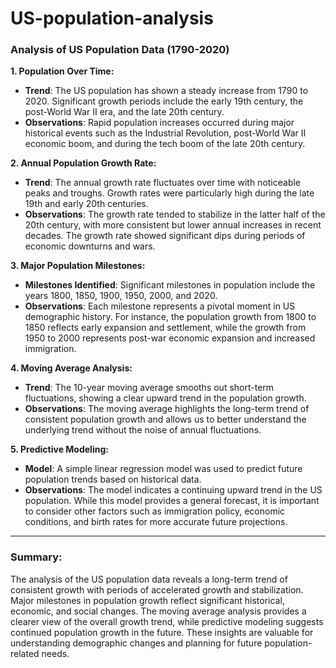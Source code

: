 # US-population-analysis

### **Analysis of US Population Data (1790-2020)**

**1. Population Over Time:**
   - **Trend**: The US population has shown a steady increase from 1790 to 2020. Significant growth periods include the early 19th century, the post-World War II era, and the late 20th century.
   - **Observations**: Rapid population increases occurred during major historical events such as the Industrial Revolution, post-World War II economic boom, and during the tech boom of the late 20th century.

**2. Annual Population Growth Rate:**
   - **Trend**: The annual growth rate fluctuates over time with noticeable peaks and troughs. Growth rates were particularly high during the late 19th and early 20th centuries.
   - **Observations**: The growth rate tended to stabilize in the latter half of the 20th century, with more consistent but lower annual increases in recent decades. The growth rate showed significant dips during periods of economic downturns and wars.

**3. Major Population Milestones:**
   - **Milestones Identified**: Significant milestones in population include the years 1800, 1850, 1900, 1950, 2000, and 2020.
   - **Observations**: Each milestone represents a pivotal moment in US demographic history. For instance, the population growth from 1800 to 1850 reflects early expansion and settlement, while the growth from 1950 to 2000 represents post-war economic expansion and increased immigration.

**4. Moving Average Analysis:**
   - **Trend**: The 10-year moving average smooths out short-term fluctuations, showing a clear upward trend in the population growth.
   - **Observations**: The moving average highlights the long-term trend of consistent population growth and allows us to better understand the underlying trend without the noise of annual fluctuations.

**5. Predictive Modeling:**
   - **Model**: A simple linear regression model was used to predict future population trends based on historical data.
   - **Observations**: The model indicates a continuing upward trend in the US population. While this model provides a general forecast, it is important to consider other factors such as immigration policy, economic conditions, and birth rates for more accurate future projections.

---

### **Summary:**

The analysis of the US population data reveals a long-term trend of consistent growth with periods of accelerated growth and stabilization. Major milestones in population growth reflect significant historical, economic, and social changes. The moving average analysis provides a clearer view of the overall growth trend, while predictive modeling suggests continued population growth in the future. These insights are valuable for understanding demographic changes and planning for future population-related needs.

